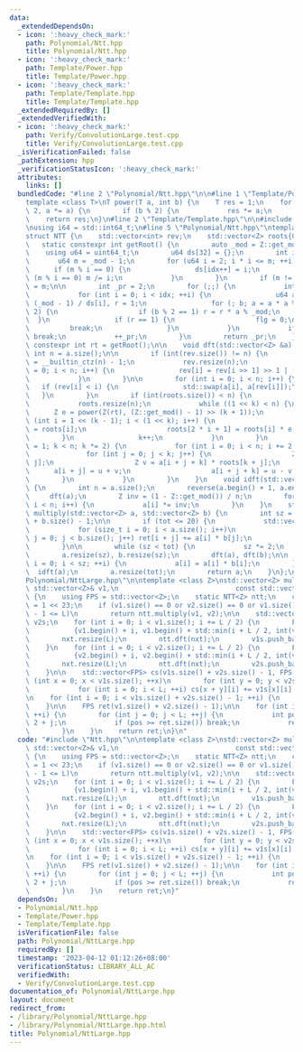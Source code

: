 ```yaml
---
data:
  _extendedDependsOn:
  - icon: ':heavy_check_mark:'
    path: Polynomial/Ntt.hpp
    title: Polynomial/Ntt.hpp
  - icon: ':heavy_check_mark:'
    path: Template/Power.hpp
    title: Template/Power.hpp
  - icon: ':heavy_check_mark:'
    path: Template/Template.hpp
    title: Template/Template.hpp
  _extendedRequiredBy: []
  _extendedVerifiedWith:
  - icon: ':heavy_check_mark:'
    path: Verify/ConvolutionLarge.test.cpp
    title: Verify/ConvolutionLarge.test.cpp
  _isVerificationFailed: false
  _pathExtension: hpp
  _verificationStatusIcon: ':heavy_check_mark:'
  attributes:
    links: []
  bundledCode: "#line 2 \"Polynomial/Ntt.hpp\"\n\n#line 1 \"Template/Power.hpp\"\n\
    template <class T>\nT power(T a, int b) {\n    T res = 1;\n    for (; b; b /=\
    \ 2, a *= a) {\n        if (b % 2) {\n            res *= a;\n        }\n    }\n\
    \    return res;\n}\n#line 2 \"Template/Template.hpp\"\n\n#include <bits/stdc++.h>\n\
    \nusing i64 = std::int64_t;\n#line 5 \"Polynomial/Ntt.hpp\"\ntemplate <class Z>\n\
    struct NTT {\n    std::vector<int> rev;\n    std::vector<Z> roots{0, 1};\n\n \
    \   static constexpr int getRoot() {\n        auto _mod = Z::get_mod();\n    \
    \    using u64 = uint64_t;\n        u64 ds[32] = {};\n        int idx = 0;\n \
    \       u64 m = _mod - 1;\n        for (u64 i = 2; i * i <= m; ++i) {\n      \
    \      if (m % i == 0) {\n                ds[idx++] = i;\n                while\
    \ (m % i == 0) m /= i;\n            }\n        }\n        if (m != 1) ds[idx++]\
    \ = m;\n\n        int _pr = 2;\n        for (;;) {\n            int flg = 1;\n\
    \            for (int i = 0; i < idx; ++i) {\n                u64 a = _pr, b =\
    \ (_mod - 1) / ds[i], r = 1;\n                for (; b; a = a * a % _mod, b /=\
    \ 2) {\n                    if (b % 2 == 1) r = r * a % _mod;\n              \
    \  }\n                if (r == 1) {\n                    flg = 0;\n          \
    \          break;\n                }\n            }\n            if (flg == 1)\
    \ break;\n            ++_pr;\n        }\n        return _pr;\n    };\n\n    static\
    \ constexpr int rt = getRoot();\n\n    void dft(std::vector<Z> &a) {\n       \
    \ int n = a.size();\n\n        if (int(rev.size()) != n) {\n            int k\
    \ = __builtin_ctz(n) - 1;\n            rev.resize(n);\n            for (int i\
    \ = 0; i < n; i++) {\n                rev[i] = rev[i >> 1] >> 1 | (i & 1) << k;\n\
    \            }\n        }\n\n        for (int i = 0; i < n; i++) {\n         \
    \   if (rev[i] < i) {\n                std::swap(a[i], a[rev[i]]);\n         \
    \   }\n        }\n        if (int(roots.size()) < n) {\n            int k = __builtin_ctz(roots.size());\n\
    \            roots.resize(n);\n            while ((1 << k) < n) {\n          \
    \      Z e = power(Z(rt), (Z::get_mod() - 1) >> (k + 1));\n                for\
    \ (int i = 1 << (k - 1); i < (1 << k); i++) {\n                    roots[2 * i]\
    \ = roots[i];\n                    roots[2 * i + 1] = roots[i] * e;\n        \
    \        }\n                k++;\n            }\n        }\n        for (int k\
    \ = 1; k < n; k *= 2) {\n            for (int i = 0; i < n; i += 2 * k) {\n  \
    \              for (int j = 0; j < k; j++) {\n                    Z u = a[i +\
    \ j];\n                    Z v = a[i + j + k] * roots[k + j];\n              \
    \      a[i + j] = u + v;\n                    a[i + j + k] = u - v;\n        \
    \        }\n            }\n        }\n    }\n    void idft(std::vector<Z> &a)\
    \ {\n        int n = a.size();\n        reverse(a.begin() + 1, a.end());\n   \
    \     dft(a);\n        Z inv = (1 - Z::get_mod()) / n;\n        for (int i = 0;\
    \ i < n; i++) {\n            a[i] *= inv;\n        }\n    }\n    std::vector<Z>\
    \ multiply(std::vector<Z> a, std::vector<Z> b) {\n        int sz = 1, tot = a.size()\
    \ + b.size() - 1;\n\n        if (tot <= 20) {\n            std::vector<Z> ret(tot);\n\
    \            for (size_t i = 0; i < a.size(); i++)\n                for (size_t\
    \ j = 0; j < b.size(); j++) ret[i + j] += a[i] * b[j];\n            return ret;\n\
    \        }\n\n        while (sz < tot) {\n            sz *= 2;\n        }\n\n\
    \        a.resize(sz), b.resize(sz);\n        dft(a), dft(b);\n\n        for (int\
    \ i = 0; i < sz; ++i) {\n            a[i] = a[i] * b[i];\n        }\n\n      \
    \  idft(a);\n        a.resize(tot);\n        return a;\n    }\n};\n#line 2 \"\
    Polynomial/NttLarge.hpp\"\n\ntemplate <class Z>\nstd::vector<Z> multiplyLarge(const\
    \ std::vector<Z>& v1,\n                             const std::vector<Z>& v2)\
    \ {\n    using FPS = std::vector<Z>;\n    static NTT<Z> ntt;\n    const int L\
    \ = 1 << 23;\n    if (v1.size() == 0 or v2.size() == 0 or v1.size() + v2.size()\
    \ - 1 <= L)\n        return ntt.multiply(v1, v2);\n\n    std::vector<FPS> v1s,\
    \ v2s;\n    for (int i = 0; i < v1.size(); i += L / 2) {\n        FPS nxt(\n \
    \           {v1.begin() + i, v1.begin() + std::min(i + L / 2, int(v1.size()))});\n\
    \        nxt.resize(L);\n        ntt.dft(nxt);\n        v1s.push_back(nxt);\n\
    \    }\n    for (int i = 0; i < v2.size(); i += L / 2) {\n        FPS nxt(\n \
    \           {v2.begin() + i, v2.begin() + std::min(i + L / 2, int(v2.size()))});\n\
    \        nxt.resize(L);\n        ntt.dft(nxt);\n        v2s.push_back(nxt);\n\
    \    }\n\n    std::vector<FPS> cs(v1s.size() + v2s.size() - 1, FPS(L));\n    for\
    \ (int x = 0; x < v1s.size(); ++x)\n        for (int y = 0; y < v2s.size(); ++y)\n\
    \            for (int i = 0; i < L; ++i) cs[x + y][i] += v1s[x][i] * v2s[y][i];\n\
    \n    for (int i = 0; i < v1s.size() + v2s.size() - 1; ++i) {\n        ntt.idft(cs[i]);\n\
    \    }\n\n    FPS ret(v1.size() + v2.size() - 1);\n\n    for (int i = 0; i < cs.size();\
    \ ++i) {\n        for (int j = 0; j < L; ++j) {\n            int pos = i * L /\
    \ 2 + j;\n            if (pos >= ret.size()) break;\n            ret[pos] += cs[i][j];\n\
    \        }\n    }\n    return ret;\n}\n"
  code: "#include \"Ntt.hpp\"\n\ntemplate <class Z>\nstd::vector<Z> multiplyLarge(const\
    \ std::vector<Z>& v1,\n                             const std::vector<Z>& v2)\
    \ {\n    using FPS = std::vector<Z>;\n    static NTT<Z> ntt;\n    const int L\
    \ = 1 << 23;\n    if (v1.size() == 0 or v2.size() == 0 or v1.size() + v2.size()\
    \ - 1 <= L)\n        return ntt.multiply(v1, v2);\n\n    std::vector<FPS> v1s,\
    \ v2s;\n    for (int i = 0; i < v1.size(); i += L / 2) {\n        FPS nxt(\n \
    \           {v1.begin() + i, v1.begin() + std::min(i + L / 2, int(v1.size()))});\n\
    \        nxt.resize(L);\n        ntt.dft(nxt);\n        v1s.push_back(nxt);\n\
    \    }\n    for (int i = 0; i < v2.size(); i += L / 2) {\n        FPS nxt(\n \
    \           {v2.begin() + i, v2.begin() + std::min(i + L / 2, int(v2.size()))});\n\
    \        nxt.resize(L);\n        ntt.dft(nxt);\n        v2s.push_back(nxt);\n\
    \    }\n\n    std::vector<FPS> cs(v1s.size() + v2s.size() - 1, FPS(L));\n    for\
    \ (int x = 0; x < v1s.size(); ++x)\n        for (int y = 0; y < v2s.size(); ++y)\n\
    \            for (int i = 0; i < L; ++i) cs[x + y][i] += v1s[x][i] * v2s[y][i];\n\
    \n    for (int i = 0; i < v1s.size() + v2s.size() - 1; ++i) {\n        ntt.idft(cs[i]);\n\
    \    }\n\n    FPS ret(v1.size() + v2.size() - 1);\n\n    for (int i = 0; i < cs.size();\
    \ ++i) {\n        for (int j = 0; j < L; ++j) {\n            int pos = i * L /\
    \ 2 + j;\n            if (pos >= ret.size()) break;\n            ret[pos] += cs[i][j];\n\
    \        }\n    }\n    return ret;\n}"
  dependsOn:
  - Polynomial/Ntt.hpp
  - Template/Power.hpp
  - Template/Template.hpp
  isVerificationFile: false
  path: Polynomial/NttLarge.hpp
  requiredBy: []
  timestamp: '2023-04-12 01:12:26+08:00'
  verificationStatus: LIBRARY_ALL_AC
  verifiedWith:
  - Verify/ConvolutionLarge.test.cpp
documentation_of: Polynomial/NttLarge.hpp
layout: document
redirect_from:
- /library/Polynomial/NttLarge.hpp
- /library/Polynomial/NttLarge.hpp.html
title: Polynomial/NttLarge.hpp
---
```

